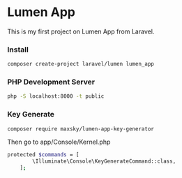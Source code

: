 # Lumen App
This is my first project on Lumen App from Laravel.

### Install
```bash
composer create-project laravel/lumen lumen_app
```

### PHP Development Server
```bash
php -S localhost:8000 -t public
```

### Key Generate
```bash
composer require maxsky/lumen-app-key-generator
```

Then go to app/Console/Kernel.php
```bash
protected $commands = [
        \Illuminate\Console\KeyGenerateCommand::class,
    ];
```

